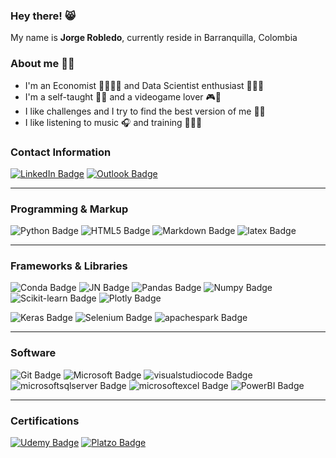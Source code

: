 ### Hey there! 😸 
My name is **Jorge Robledo**, currently reside in Barranquilla, Colombia

### About me 👋🏻
- I'm an Economist 👨🏻‍💼💼 and Data Scientist enthusiast 👨🏻‍💻 
- I'm a self-taught ✍🏻 and a videogame lover 🎮👾
- I like challenges and I try to find the best version of me 👊🏻
- I like listening to music 🎧 and training 🏃🏻‍♂️

### Contact Information
[![LinkedIn Badge](https://img.shields.io/badge/LinkedIn-0A66C2?style=for-the-badge&logo=linkedin&logoColor=white)](https://www.linkedin.com/in/jorge-robledo11)
[![Outlook Badge](https://img.shields.io/badge/Outlook-0078D4?style=for-the-badge&logo=microsoftoutlook&logoColor=white)](https://postimg.cc/CBz2XdNH)

---
### Programming & Markup
![Python Badge](https://img.shields.io/badge/Python-3776AB.svg?style=for-the-badge&logo=python&logoColor=white)
![HTML5 Badge](https://img.shields.io/badge/HTML5-E34F26.svg?style=for-the-badge&logo=html5&logoColor=white)
![Markdown Badge](https://img.shields.io/badge/Markdown-000000.svg?style=for-the-badge&logo=markdown&logoColor=white)
![latex Badge](https://img.shields.io/badge/LaTeX-008080.svg?&style=for-the-badge&logo=latex&logoColor=white)

---
### Frameworks & Libraries
![Conda Badge](https://img.shields.io/badge/conda-44A833.svg?&style=for-the-badge&logo=anaconda&logoColor=white)
![JN Badge](https://img.shields.io/badge/Jupyter-F37626.svg?&style=for-the-badge&logo=Jupyter&logoColor=white)
![Pandas Badge](https://img.shields.io/badge/Pandas-150458?style=for-the-badge&logo=pandas&logoColor=white)
![Numpy Badge](https://img.shields.io/badge/Numpy-013243?style=for-the-badge&logo=numpy&logoColor=white)
![Scikit-learn Badge](https://img.shields.io/badge/Scikit_learn-F7931E?style=for-the-badge&logo=scikit-learn&logoColor=white)
![Plotly Badge](https://img.shields.io/badge/Plotly-3F4F75?style=for-the-badge&logo=plotly&logoColor=white)

![Keras Badge](https://img.shields.io/badge/Keras-D00000?style=for-the-badge&logo=keras&logoColor=white)
![Selenium Badge](https://img.shields.io/badge/Selenium-43B02A?style=for-the-badge&logo=selenium&logoColor=white)
![apachespark Badge](https://img.shields.io/badge/Apache_Spark-E25A1C?style=for-the-badge&logo=apachespark&logoColor=white)

---
### Software
![Git Badge](https://img.shields.io/badge/Git-F05032?style=for-the-badge&logo=git&logoColor=white)
![Microsoft Badge](https://img.shields.io/badge/Microsoft-5E5E5E?style=for-the-badge&logo=microsoft&logoColor=white)
![visualstudiocode Badge](https://img.shields.io/badge/Visual_Studio_Code-007ACC?style=for-the-badge&logo=visualstudiocode&logoColor=white)
![microsoftsqlserver Badge](https://img.shields.io/badge/SQL_Server-CC2927.svg?style=for-the-badge&logo=microsoftsqlserver&logoColor=white)
![microsoftexcel Badge](https://img.shields.io/badge/Excel-217346?style=for-the-badge&logo=microsoftexcel&logoColor=white)
![PowerBI Badge](https://img.shields.io/badge/Power_BI-F2C811?style=for-the-badge&logo=powerbi&logoColor=white)

---
### Certifications
[![Udemy Badge](https://img.shields.io/badge/Udemy-A435F0?style=for-the-badge&logo=udemy&logoColor=white)](https://www.udemy.com/user/jorge-robledo-12)
[![Platzo Badge](https://img.shields.io/badge/Platzi-98CA3F?style=for-the-badge&logo=platzi&logoColor=white)](https://platzi.com/p/robledo.1337)
